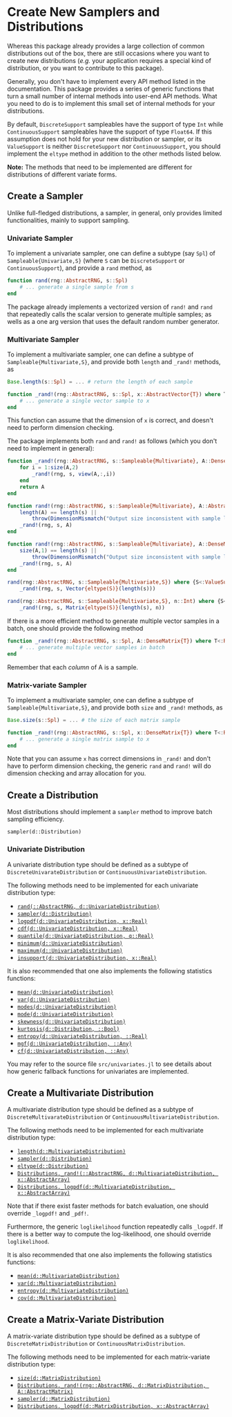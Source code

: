 # Create New Samplers and Distributions

Whereas this package already provides a large collection of common distributions out of the box, there are still occasions where you want to create new distributions (*e.g.* your application requires a special kind of distribution, or you want to contribute to this package).

Generally, you don't have to implement every API method listed in the documentation. This package provides a series of generic functions that turn a small number of internal methods into user-end API methods. What you need to do is to implement this small set of internal methods for your distributions.

By default, `DiscreteSupport` sampleables have the support of type `Int` while `ContinuousSupport` sampleables have the support of type `Float64`. If this assumption does not hold for your new distribution or sampler, or its `ValueSupport` is neither `DiscreteSupport` nor `ContinuousSupport`, you should implement the `eltype` method in addition to the other methods listed below.

**Note:** The methods that need to be implemented are different for distributions of different variate forms.


## Create a Sampler

Unlike full-fledged distributions, a sampler, in general, only provides limited functionalities, mainly to support sampling.

### Univariate Sampler

To implement a univariate sampler, one can define a subtype (say `Spl`) of `Sampleable{Univariate,S}` (where `S` can be `DiscreteSupport` or `ContinuousSupport`), and provide a `rand` method, as

```julia
function rand(rng::AbstractRNG, s::Spl)
    # ... generate a single sample from s
end
```

The package already implements a vectorized version of `rand!` and `rand` that repeatedly calls the scalar version to generate multiple samples; as wells as a one arg version that uses the default random number generator.

### Multivariate Sampler

To implement a multivariate sampler, one can define a subtype of `Sampleable{Multivariate,S}`, and provide both `length` and `_rand!` methods, as

```julia
Base.length(s::Spl) = ... # return the length of each sample

function _rand!(rng::AbstractRNG, s::Spl, x::AbstractVector{T}) where T<:Real
    # ... generate a single vector sample to x
end
```

This function can assume that the dimension of `x` is correct, and doesn't need to perform dimension checking.

The package implements both `rand` and `rand!` as follows (which you don't need to implement in general):

```julia
function _rand!(rng::AbstractRNG, s::Sampleable{Multivariate}, A::DenseMatrix)
    for i = 1:size(A,2)
        _rand!(rng, s, view(A,:,i))
    end
    return A
end

function rand!(rng::AbstractRNG, s::Sampleable{Multivariate}, A::AbstractVector)
    length(A) == length(s) ||
        throw(DimensionMismatch("Output size inconsistent with sample length."))
    _rand!(rng, s, A)
end

function rand!(rng::AbstractRNG, s::Sampleable{Multivariate}, A::DenseMatrix)
    size(A,1) == length(s) ||
        throw(DimensionMismatch("Output size inconsistent with sample length."))
    _rand!(rng, s, A)
end

rand(rng::AbstractRNG, s::Sampleable{Multivariate,S}) where {S<:ValueSupport} =
    _rand!(rng, s, Vector{eltype(S)}(length(s)))

rand(rng::AbstractRNG, s::Sampleable{Multivariate,S}, n::Int) where {S<:ValueSupport} =
    _rand!(rng, s, Matrix{eltype(S)}(length(s), n))
```

If there is a more efficient method to generate multiple vector samples in a batch, one should provide the following method

```julia
function _rand!(rng::AbstractRNG, s::Spl, A::DenseMatrix{T}) where T<:Real
    # ... generate multiple vector samples in batch
end
```

Remember that each *column* of A is a sample.

### Matrix-variate Sampler

To implement a multivariate sampler, one can define a subtype of `Sampleable{Multivariate,S}`, and provide both `size` and `_rand!` methods, as

```julia
Base.size(s::Spl) = ... # the size of each matrix sample

function _rand!(rng::AbstractRNG, s::Spl, x::DenseMatrix{T}) where T<:Real
    # ... generate a single matrix sample to x
end
```

Note that you can assume `x` has correct dimensions in `_rand!` and don't have to perform dimension checking, the generic `rand` and `rand!` will do dimension checking and array allocation for you.

## Create a Distribution

Most distributions should implement a `sampler` method to improve batch sampling efficiency.

```@docs
sampler(d::Distribution)
```

### Univariate Distribution

A univariate distribution type should be defined as a subtype of `DiscreteUnivarateDistribution` or `ContinuousUnivariateDistribution`.

The following methods need to be implemented for each univariate distribution type:

- [`rand(::AbstractRNG, d::UnivariateDistribution)`](@ref)
- [`sampler(d::Distribution)`](@ref)
- [`logpdf(d::UnivariateDistribution, x::Real)`](@ref)
- [`cdf(d::UnivariateDistribution, x::Real)`](@ref)
- [`quantile(d::UnivariateDistribution, q::Real)`](@ref)
- [`minimum(d::UnivariateDistribution)`](@ref)
- [`maximum(d::UnivariateDistribution)`](@ref)
- [`insupport(d::UnivariateDistribution, x::Real)`](@ref)

It is also recommended that one also implements the following statistics functions:

- [`mean(d::UnivariateDistribution)`](@ref)
- [`var(d::UnivariateDistribution)`](@ref)
- [`modes(d::UnivariateDistribution)`](@ref)
- [`mode(d::UnivariateDistribution)`](@ref)
- [`skewness(d::UnivariateDistribution)`](@ref)
- [`kurtosis(d::Distribution, ::Bool)`](@ref)
- [`entropy(d::UnivariateDistribution, ::Real)`](@ref)
- [`mgf(d::UnivariateDistribution, ::Any)`](@ref)
- [`cf(d::UnivariateDistribution, ::Any)`](@ref)

You may refer to the source file `src/univariates.jl` to see details about how generic fallback functions for univariates are implemented.


## Create a Multivariate Distribution

A multivariate distribution type should be defined as a subtype of `DiscreteMultivarateDistribution` or `ContinuousMultivariateDistribution`.

The following methods need to be implemented for each multivariate distribution type:

- [`length(d::MultivariateDistribution)`](@ref)
- [`sampler(d::Distribution)`](@ref)
- [`eltype(d::Distribution)`](@ref)
- [`Distributions._rand!(::AbstractRNG, d::MultivariateDistribution, x::AbstractArray)`](@ref)
- [`Distributions._logpdf(d::MultivariateDistribution, x::AbstractArray)`](@ref)

Note that if there exist faster methods for batch evaluation, one should override `_logpdf!` and `_pdf!`.

Furthermore, the generic `loglikelihood` function repeatedly calls `_logpdf`. If there is
a better way to compute the log-likelihood, one should override `loglikelihood`.

It is also recommended that one also implements the following statistics functions:

- [`mean(d::MultivariateDistribution)`](@ref)
- [`var(d::MultivariateDistribution)`](@ref)
- [`entropy(d::MultivariateDistribution)`](@ref)
- [`cov(d::MultivariateDistribution)`](@ref)

## Create a Matrix-Variate Distribution

A matrix-variate distribution type should be defined as a subtype of `DiscreteMatrixDistribution` or `ContinuousMatrixDistribution`.

The following methods need to be implemented for each matrix-variate distribution type:

- [`size(d::MatrixDistribution)`](@ref)
- [`Distributions._rand!(rng::AbstractRNG, d::MatrixDistribution, A::AbstractMatrix)`](@ref)
- [`sampler(d::MatrixDistribution)`](@ref)
- [`Distributions._logpdf(d::MatrixDistribution, x::AbstractArray)`](@ref)
